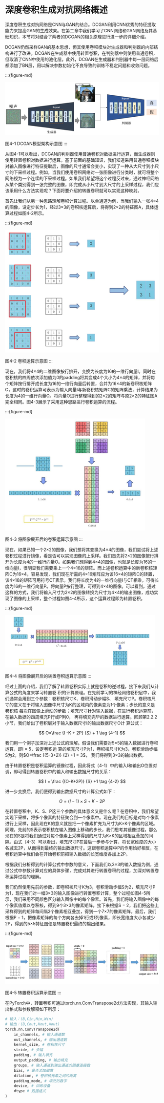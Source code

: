 # 深度卷积生成对抗网络概述

深度卷积生成对抗网络是CNN与GAN的结合。DCGAN利用CNN优秀的特征提取能力来提高GAN的生成效果。在第二章中我们学习了CNN网络和GAN网络及其基础知识，本节将对结合了两者的DCGAN的相关原理进行进一步的详细介绍。

DCGAN仍然采样GAN的基本思想，但其使用卷积模块对生成器和判别器的内部结构进行了改进。DCGAN在生成器中使用转置卷积，在判别器中则使用普通卷积，但取消了CNN中使用的池化层。此外，DCGAN在生成器和判别器中每一层网络后都添加了BN层，用以解决参数初始化不良导致的训练不稳定问题和收敛问题。

:::{figure-md}

<img src="../_static/4/4.1/4-1.png">

图4-1 DCGAN模型架构示意图
:::


从图4-1可以看出，DCGAN的判别器使用普通卷积对数据进行运算，而生成器则使用转置卷积对数据进行运算。基于前面的基础知识，我们知道采用普通卷积模块对输入图像进行特征提取后，图像的尺寸通常会变小，实现了一种从大尺寸到小尺寸的下采样过程。例如，当我们使用卷积网络对一张图像进行分类时，就可将整个网络视为一个连续的下采样过程。如果我们希望将这个过程反过来，通过神经网络从某个类别得到一张完整的图像，即完成从小尺寸到大尺寸的上采样过程，我们应该采用什么方法实现呢？下面将要介绍的转置卷积就可以实现这种映射。

首先让我们从另一种思路理解卷积计算过程。以单通道为例，当我们输入一张4×4的图像，设定步长为1，经过3×3的卷积核运算后，将得到2×2的特征图A，具体运算过程如图4-2所示。

:::{figure-md}

<img src="../_static/4/4.1/4-2.png">

图4-2 卷积运算示意图
:::

现在，我们将4×4的二维图像按行排开，变换为长度为16的一维行向量I。同时在卷积核的四周依次添加值为0的padding将其变成4个大小为4×4的矩阵，并将每个矩阵按行排开成长度为16的一维行向量后转置，合并为16×4的新卷积核矩阵C，这时的卷积运算可表示为输入向量I与新卷积核矩阵C的矩阵乘法，计算结果为长度为4的一维行向量O。将向量O进行整理得到的2×2的矩阵与原2×2的特征图A完全相同。图4-3展示了采用这种思路进行卷积运算的流程。

:::{figure-md}

<img src="../_static/4/4.1/4-3.png">

图4-3 将图像展开后的卷积运算示意图
:::

现在，如果已知一个2×2的图像，我们想将其变换为4×4的图像，我们尝试将上述卷积过程进行镜像，看是否可以实现图像的上采样。我们首先将2×2的图像按行排开为长度为4的一维行向量O。如果我们想得到4×4的图像，也就是长度为16的一维向量I，很明显我们需要乘上一个4×16的矩阵。而上述卷积运算中的新卷积核矩阵C为16×4，容易发现，我们现在所需的4×16矩阵应为该16×4的矩阵C的转置，该4×16的矩阵可用符号CT表示。我们将长度为4的一维行向量I与CT相乘，可得长度为16的一维行向量P。将向量P按行整理，可得到4×4的图像。可以看到，通过这样的方式，我们将输入尺寸为2×2的图像转换为尺寸为4×4的输出图像，成功实现了图像的上采样，整个过程如图4-4所示，这个运算过程即为转置卷积。


:::{figure-md}

<img src="../_static/4/4.1/4-4.png">

图4-4 将图像展开后的转置卷积运算示意图
:::

经过上面的介绍，我们了解了转置卷积实际上就是卷积的逆过程，接下来我们从计算公式的角度来学习转置卷
积的计算原理。在先前学习的神经网络卷积层中，我们通常会用到三个参数：卷积核尺寸K、卷积滑动步幅S、
填充尺寸P。卷积核尺寸的意义在于将输入图像中尺寸为K的区域内的像素变为1个像素；步长的意义是卷积核
每次在图像上滑动的步数；填充尺寸针对输入数据，在进行卷积运算前，在输入数据的四周填充P行或P列0，
再将填充完毕的数据进行运算。回顾第2.2.2小节，我们给出了卷积层对于输入数据尺寸I的输出数据尺寸O计
算公式：

$$
O=\frac {I -K + 2P} {S} + 1 \tag {4-1}
$$

我们用一个例子加深对上述公式的理解。假设我们需要对5×5的输入数据进行卷积运算，即I = 5，设定卷积运
算的填充尺寸P为1，卷积核尺寸K为3，卷积滑动步幅S为2，则$O=\frac {(5-3+2)} {2} +1 = 3$，
我们将得到3×3的输出数据。

由于转置卷积是卷积运算的镜像过程，因此将式（4-1）中的输入I和输出O位置对调，即可得到转置卷积中的输入和输出数据尺寸的关系：

$$
I = \frac {(O-K+2P)} {S} +1 \tag {4-2}
$$

进一步变换后，我们便得到输出数据尺寸的计算公式如下：

$$
O=(I-1) \times S +K -2P \tag {4-3}
$$

在转置卷积中，K、S、P这三个参数的具体意义又是什么呢？在卷积中，我们希望实现下采样，将多个像素的特征聚合到一个像素中。现在我们的目标是对每个像素进行上采样，因此现在K的意义就是把一个像素扩充为尺寸为K×K个像素的区域。同理，先前的S表示卷积核在输入图像上移动的步长，我们思考其镜像过程，那么现在的S是将我们通过对每个像素上采样得到的尺寸为K×K的区域相互叠加的间隔。由式（4-3）可以看出，填充尺寸P在最后一步参与计算，将长宽维度的大小各减去2P，从而得到最终的输出数据尺寸。这跟卷积运算中P的作用恰好相反，在卷积运算中我们会在开始卷积前把输入数据的长宽维度各加上2P。

根据我们分析得到的计算公式中参数的意义，下面我们以3×3的输入数据为例，通过公式中参数计算对应的具体步骤，完成对其进行转置卷积的过程，加深对转置卷积运算过程的理解。

我们仍然使用先前的参数，即卷积核尺寸K为3，卷积滑动步幅S为2，填充尺寸P为1，现在我们对一幅3×3的输入图像进行转置卷积计算，整个过程如图4-5所示，我们采用不同颜色区分输入图像中的每个像素。首先，我们将输入图像中的每个像素值乘以卷积核，得到9个3×3的像素矩阵。接下来根据S = 2，我们把这些上采样得到的矩阵每间隔2个像素相互叠加，得到一个7×7的像素矩阵。最后，我们根据P = 1，把像素矩阵的每个方向各去掉1行或1列像素，即长宽维度大小各减少2P，得到的5×5特征图便是转置卷积最终的输出结果。

:::{figure-md}

<img src="../_static/4/4.1/4-5.png">

图4-5 转置卷积运算示意图
:::

在PyTorch中，转置卷积可通过torch.nn.ConvTranspose2d方法实现，其输入输出格式和参数解释如下所示：

```python
# 输入：(B,Cin,Hin,Win)
# 输出：(B,Cout,Hout,Wout)
torch.nn.ConvTranspose2d(
    in_channels, # 输入通道数
    out_channels, # 输出通道数
    kernel_size, # 卷积核尺寸
    stride, # 步幅
    padding, # 输入填充
    output_padding, # 输出填充
    groups, # 输入通道到输出通道的阻塞连接数
    bias, # 是否添加偏置
    dilation, # 卷积核元素之间的距离
    padding_mode, # 填充的数字
    device, # 训练设备
    dtype # 数据格式
)
```

